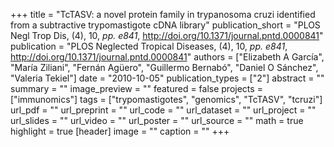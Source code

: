 +++
title = "TcTASV: a novel protein family in trypanosoma cruzi identified from a subtractive trypomastigote cDNA library"
publication_short = "PLOS Negl Trop Dis, (4), 10, _pp. e841_, http://doi.org/10.1371/journal.pntd.0000841"
publication = "PLOS Neglected Tropical Diseases, (4), 10, _pp. e841_, http://doi.org/10.1371/journal.pntd.0000841"
authors = ["Elizabeth A García", "María Ziliani", "Fernán Agüero", "Guillermo Bernabó", "Daniel O Sánchez", "Valeria Tekiel"]
date = "2010-10-05"
publication_types = ["2"]
abstract = ""
summary = ""
image_preview = ""
featured = false
projects = ["immunomics"]
tags = ["trypomastigotes", "genomics", "TcTASV", "tcruzi"]
url_pdf = ""
url_preprint = ""
url_code = ""
url_dataset = ""
url_project = ""
url_slides = ""
url_video = ""
url_poster = ""
url_source = ""
math = true
highlight = true
[header]
image = ""
caption = ""
+++
